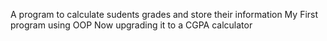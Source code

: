 A program to calculate sudents grades and store their information
My First program using OOP
Now upgrading it to a CGPA calculator
